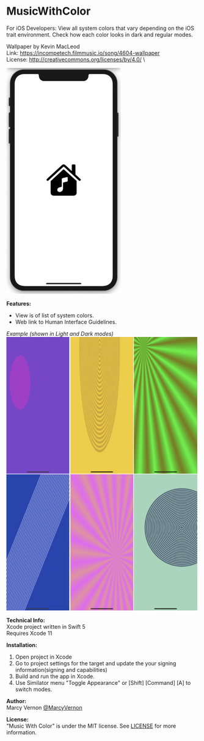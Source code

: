 # MusicWithColor
For iOS Developers: View all system colors that vary depending on the iOS trait environment. Check how each color looks in dark and regular modes. 

Wallpaper by Kevin MacLeod \
Link: https://incompetech.filmmusic.io/song/4604-wallpaper \
License: http://creativecommons.org/licenses/by/4.0/ \

<img src="GitHub-Images/ScreenShot.png" width="300">

**Features:** 
- View is of list of system colors.
- Web link to Human Interface Guidelines.

*Example  (shown in Light and Dark modes)* \
<img src="GitHub-Images/ColorImages.png" width="500">

**Technical Info:** \
Xcode project written in Swift 5\
Requires Xcode 11

**Installation:**
1. Open project in Xcode
2. Go to project settings for the target and update the your signing information(signing and capabilities)
3. Build and run the app in Xcode. 
4. Use Similator menu "Toggle Appearance" or [Shift] [Command] [A] to switch modes. 

**Author:** \
Marcy Vernon [@MarcyVernon](https://twitter.com/MarcyVernon)

**License:** \
"Music With Color" is under the MIT license. See [LICENSE](/LICENSE) for more information.
